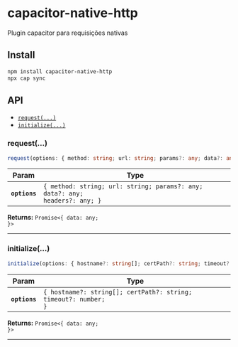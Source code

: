 # capacitor-native-http

Plugin capacitor para requisições nativas

## Install

```bash
npm install capacitor-native-http
npx cap sync
```

## API

<docgen-index>

* [`request(...)`](#request)
* [`initialize(...)`](#initialize)

</docgen-index>

<docgen-api>
<!--Update the source file JSDoc comments and rerun docgen to update the docs below-->

### request(...)

```typescript
request(options: { method: string; url: string; params?: any; data?: any; headers?: any; }) => Promise<{ data: any; }>
```

| Param         | Type                                                                                   |
| ------------- | -------------------------------------------------------------------------------------- |
| **`options`** | <code>{ method: string; url: string; params?: any; data?: any; headers?: any; }</code> |

**Returns:** <code>Promise&lt;{ data: any; }&gt;</code>

--------------------


### initialize(...)

```typescript
initialize(options: { hostname?: string[]; certPath?: string; timeout?: number; }) => Promise<{ data: any; }>
```

| Param         | Type                                                                       |
| ------------- | -------------------------------------------------------------------------- |
| **`options`** | <code>{ hostname?: string[]; certPath?: string; timeout?: number; }</code> |

**Returns:** <code>Promise&lt;{ data: any; }&gt;</code>

--------------------

</docgen-api>
